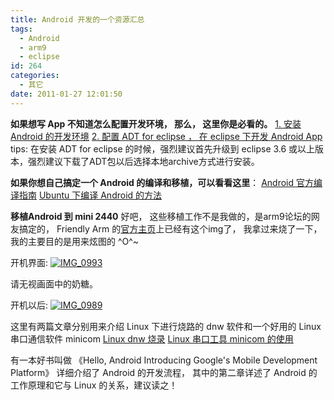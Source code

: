 ```yaml
---
title: Android 开发的一个资源汇总
tags:
  - Android
  - arm9
  - eclipse
id: 264
categories:
  - 其它
date: 2011-01-27 12:01:50
---
```


**如果想写 App 不知道怎么配置开发环境， 那么， 这里你是必看的。**
[1\. 安装 Android 的开发环境](http://developer.android.com/sdk/adding-components.html)
[2\. 配置 ADT for eclipse ， 在 eclipse 下开发 Android App](http://developer.android.com/sdk/eclipse-adt.html)
tips: 在安装 ADT for eclipse 的时候，强烈建议首先升级到 eclipse 3.6 或以上版本，强烈建议下载了ADT包以后选择本地archive方式进行安装。

**如果你想自己搞定一个 Android 的编译和移植，可以看看这里**：
[Android 官方编译指南](http://source.android.com/source/download.html)
[Ubuntu 下编译 Android 的方法](http://forum.sdx-developers.com/android-2-1/%28how-to%29-compile-android-2-1/)

**移植Android 到 mini 2440**
好吧， 这些移植工作不是我做的，是arm9论坛的网友搞定的， Friendly Arm 的[官方主页](http://www.arm9.net/download.asp)上已经有这个img了， 我拿过来烧了一下，我的主要目的是用来炫图的 ^O^~

开机界面:
[![](http://intijk.com/wp-content/uploads/2011/01/IMG_0993-300x225.jpg "IMG_0993")](http://intijk.com/?attachment_id=265)

请无视画面中的奶糖。

开机以后:
[![](http://intijk.com/wp-content/uploads/2011/01/IMG_0989-300x225.jpg "IMG_0989")](http://intijk.com/?attachment_id=266)

这里有两篇文章分别用来介绍 Linux 下进行烧路的 dnw 软件和一个好用的 Linux 串口通信软件 minicom
[Linux dnw 烧录](http://hi.baidu.com/dsfire/blog/item/55fe051ffaae07fde0fe0bc5.html)
[Linux 串口工具 minicom 的使用](http://blog.mcuol.com/User/lyusheng/article/6060_1.htm)

有一本好书叫做 《Hello, Android Introducing Google's Mobile Development Platform》 详细介绍了 Android 的开发流程， 其中的第二章详述了 Android 的工作原理和它与 Linux 的关系，建议读之！